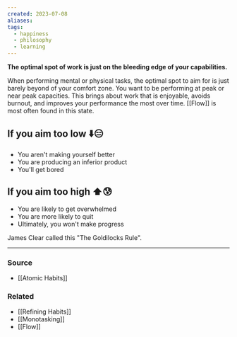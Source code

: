 ```yaml
---
created: 2023-07-08
aliases: 
tags:
  - happiness
  - philosophy
  - learning
---
```

**The optimal spot of work is just on the bleeding edge of your capabilities.**

When performing mental or physical tasks, the optimal spot to aim for is just barely beyond of your comfort zone. You want to be performing at peak or near peak capacities. This brings about work that is enjoyable, avoids burnout, and improves your performance the most over time. [[Flow]] is most often found in this state.

## If you aim too low ⬇️😑

- You aren't making yourself better
- You are producing an inferior product
- You'll get bored

## If you aim too high ⬆️😰

- You are likely to get overwhelmed
- You are more likely to quit
- Ultimately, you won't make progress

James Clear called this "The Goldilocks Rule".

---

### Source
- [[Atomic Habits]]

### Related
- [[Refining Habits]]
- [[Monotasking]]
- [[Flow]]